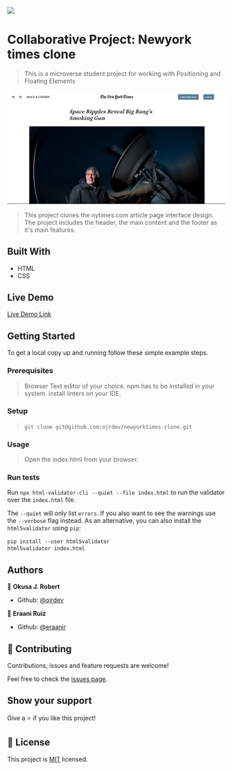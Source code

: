 ![](https://img.shields.io/badge/Microverse-blueviolet)

# Collaborative Project: Newyork times clone

> This is a microverse student project for working with Positioning and Floating Elements

![screenshot](./images/screenshot.PNG)

> This project clones the nytimes.com article page interface design.
> The project includes the header, the main content and the footer as it's main features.

## Built With

- HTML
- CSS

## Live Demo

[Live Demo Link](https://ojrdev.github.io/newyorktimes-clone/)

## Getting Started

To get a local copy up and running follow these simple example steps.

### Prerequisites

> Browser
> Text editor of your choice.
> npm has to be installed in your system.
> install linters on your IDE.

### Setup

> `git clone git@github.com:ojrdev/newyorktimes-clone.git`

### Usage

> Open the index.html from your browser.

### Run tests

Run `npx html-validator-cli --quiet --file index.html` to run the validator over the `index.html` file.

The `--quiet` will only list `errors`. If you also want to see the warnings use the `--verbose` flag instead.
As an alternative, you can also install the `html5validator` using `pip`:

```
pip install --user html5validator
html5validator index.html
```

## Authors

👤 **Okusa J. Robert**

- Github: [@ojrdev](https://github.com/ojrdev)

👤 **Eraani Ruiz**

- Github: [@eraanir](https://github.com/eraanir)

## 🤝 Contributing

Contributions, issues and feature requests are welcome!

Feel free to check the [issues page](https://github.com/ojrdev/newyorktimes-clone/issues).

## Show your support

Give a ⭐️ if you like this project!

## 📝 License

This project is [MIT](lic.url) licensed.

